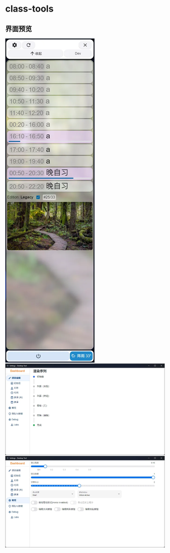 # class-tools

## 界面预览

<img src="assets/image main.webp" alt="Main" style="max-height:80vh" />
<img src="assets/image settings.webp" alt="Settings" />
<img src="assets/image settings display.webp" alt="Display Settings" />

